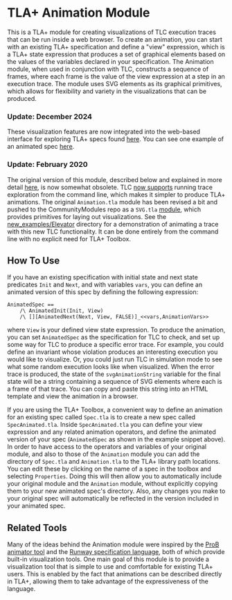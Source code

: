 # TLA+ Animation Module

This is a TLA+ module for creating visualizations of TLC execution traces that can be run inside a web browser. To create an animation, you can start with an existing TLA+ specification and define a "view" expression, which is a TLA+ state expression that produces a set of graphical elements based on the values of the variables declared in your specification. The Animation module, when used in conjunction with TLC, constructs a sequence of frames, where each frame is the value of the view expression at a step in an execution trace. The module uses SVG elements as its graphical primitives, which allows for flexibility and variety in the visualizations that can be produced. 

### Update: December 2024

These visualization features are now integrated into the web-based interface for exploring TLA+ specs found [here](https://github.com/will62794/tla-web). You can see one example of an animated spec [here](https://will62794.github.io/tla-web/#!/home?specpath=.%2Fspecs%2FCabbageGoatWolf.tla).

### Update: February 2020

The original version of this module, described below and explained in more detail [here](https://www.youtube.com/watch?v=mLF220fPrP4&t=2s), is now somewhat obsolete. TLC [now supports](https://github.com/tlaplus/tlaplus/issues/393) running trace exploration from the command line, which makes it simpler to produce TLA+ animations. The original `Animation.tla` module has been revised a bit and pushed to the CommunityModules repo as a `SVG.tla` [module](https://github.com/tlaplus/CommunityModules/blob/4a1032a541837e4775d48e5efab56ce1f026edf8/modules/SVG.tla), which provides primitives for laying out visualizations. See the [new_examples/Elevator](new_examples/Elevator) directory for a demonstration of animating a trace with this new TLC functionality. It can be done entirely from the command line with no explicit need for TLA+ Toolbox.


## How To Use

If you have an existing specification with initial state and next state predicates `Init` and `Next`, and with variables `vars`, you can define an animated version of this spec by defining the following expression:

```tla
AnimatedSpec ==
    /\ AnimatedInit(Init, View)
    /\ [][AnimatedNext(Next, View, FALSE)]_<<vars,AnimationVars>>  
```

where `View` is your defined view state expression. To produce the animation, you can set `AnimatedSpec` as the specification for TLC to check, and set up some way for TLC to produce a specific error trace. For example, you could define an invariant whose violation produces an interesting execution you would like to visualize. Or, you could just run TLC in simulation mode to see what some random execution looks like when visualized. When the error trace is produced, the state of the `svgAnimationString` variable for the final state will be a string containing a sequence of SVG elements where each is a frame of that trace. You can copy and paste this string into an HTML template and view the animation in a browser.

If you are using the TLA+ Toolbox, a convenient way to define an animation for an existing spec called `Spec.tla` is to create a new spec called `SpecAnimated.tla`. Inside `SpecAnimated.tla` you can define your view expression and any related animation operators, and define the animated version of your spec (`AnimatedSpec` as shown in the example snippet above). In order to have access to the operators and variables of your original module, and also to those of the `Animation` module you can add the directory of `Spec.tla` and `Animation.tla` to the TLA+ library path locations. You can edit these by clicking on the name of a spec in the toolbox and selecting `Properties`. Doing this will then allow you to automatically include your original module and the `Animation` module, without explicitly copying them to your new animated spec's directory. Also, any changes you make to your original spec will automatically be reflected in the version included in your animated spec.

## Related Tools

Many of the ideas behind the Animation module were inspired by the [ProB animator tool](https://www3.hhu.de/stups/prob/index.php/The_ProB_Animator_and_Model_Checker) and the [Runway specification language](https://engineering.salesforce.com/runway-intro-dc0d9578e248), both of which provide built-in visualization tools. One main goal of this module is to provide a visualization tool that is simple to use and comfortable for existing TLA+ users. This is enabled by the fact that animations can be described directly in TLA+, allowing them to take advantage of the expressiveness of the language.

